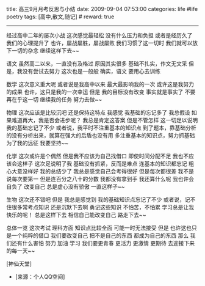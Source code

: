 title: 高三9月月考反思与小结 
date: 2009-09-04 07:53:00
categories: life #life poetry
tags: [高中,散文,随记]  # <!--more-->
reward: true

---

经过高中二年的屡次小战
这次感觉最轻松
没有什么压力和负担
或者是经历久了
我们的心理提升了
也许，屡战屡胜，屡战屡败
我们习惯了这一切时
我们就可以放下一切的杂念
继续这样下去~~

<!--more-->

语文
虽然高二以来，一直没有及格过
原因其实很多
基础不扎实，作文无文采
但是，我没有尝试去努力
这次也是一般般
确实，语文
要用心去训练


数学
这次意义重大呢
或者说是我高中以来
最大最影响我的一次
或许这是我努力的成果
也许，这只是我的一次幸运
但是
我的目标没有改变
事实就是事实了
不要再在乎这一切
继续我的任务
努力去做~~



物理
这次应该是比较沉吧
还是保持这特点
我感觉
我基础的忘记多了
我总假设
如果难道再大，我是否会进步呢？
我总是肯定这答案
但是不管怎样
这一切足以说明我的基础忘记了不少
或者说，我平时不注重基本的知识点
到了题本，靠基础分析的没有分析出来，就算在强大的后盾也没有用
多注重基本的知识点，努力抓基础
为了我的远征
我要坚持~~



化学
这次或许是个偶然
但是我不应该为自己找借口
即使时间分配不足
我也不应该会这样子
这次足说明了我
基础没有抓紧，反而是难点
连基本的知识都忘记
粗心大意没样好
我的总结少了
我总是感觉自己会考得很好
但是每次都很差
我不是说每次要第一
但是连百分之八十的分数
我都没有拿到手
我还算什么呢
我也许会自负了
改变自己
总是虚心没有骄傲
一直这样子~~



生物
这次还不错吧
但是
我总是感觉到
我的基础知识点忘记了不少
或者说，记不住很多常考点知识
还是沉默下去啊
勇记这些知识
不怕苦，不怕累
学习总是让我快乐的呢！
总是这样下去
相信自己能改变自己
路走下去~~



总体一览
这次考试
理科方面
知识点比较全面
可能一时无法接受
但是
也许这也只是一个纯粹的借口
我们要改变自己
把不是自己的东西
都成为自己的东西
那么
我们还有什么害怕
努力
加油
学习
我们要更青春
更活力
更激情
更期待
去迎接下来的每一天~~


[神仙天堂]


- [来源：个人QQ空间]
